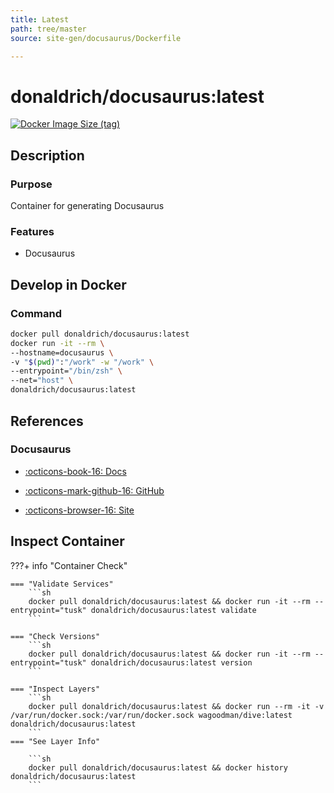 ```yaml
---
title: Latest
path: tree/master
source: site-gen/docusaurus/Dockerfile

---
```


# donaldrich/docusaurus:latest

[![Docker Image Size (tag)](https://img.shields.io/docker/image-size/donaldrich/docusaurus/latest?color=blue&label=size&logo=docker&style=flat-square)](https://hub.docker.com/r/donaldrich/docusaurus/latest)

## Description

### Purpose

Container for generating Docusaurus

### Features

* Docusaurus

## Develop in Docker

### Command

```sh
docker pull donaldrich/docusaurus:latest
docker run -it --rm \
--hostname=docusaurus \
-v "$(pwd)":"/work" -w "/work" \
--entrypoint="/bin/zsh" \
--net="host" \
donaldrich/docusaurus:latest
```

## References

### Docusaurus

* [:octicons-book-16: Docs](https://docusaurus.io/docs/en/installation)

* [:octicons-mark-github-16: GitHub](https://github.com/facebook/docusaurus)

* [:octicons-browser-16: Site](https://docusaurus.io/en)

## Inspect Container

???+ info "Container Check"

    === "Validate Services"
        ```sh
        docker pull donaldrich/docusaurus:latest && docker run -it --rm --entrypoint="tusk" donaldrich/docusaurus:latest validate
        ```

    === "Check Versions"
        ```sh
        docker pull donaldrich/docusaurus:latest && docker run -it --rm --entrypoint="tusk" donaldrich/docusaurus:latest version
        ```

    === "Inspect Layers"
        ```sh
        docker pull donaldrich/docusaurus:latest && docker run --rm -it -v /var/run/docker.sock:/var/run/docker.sock wagoodman/dive:latest donaldrich/docusaurus:latest
        ```
    === "See Layer Info"

        ```sh
        docker pull donaldrich/docusaurus:latest && docker history donaldrich/docusaurus:latest
        ```
